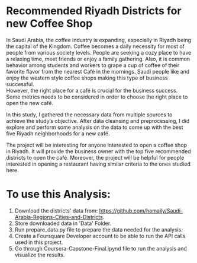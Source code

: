 # Recommended Riyadh Districts for new Coffee Shop
In Saudi Arabia, the coffee industry is expanding, especially in Riyadh being the capital of the Kingdom. Coffee becomes a daily necessity for most of people from various society levels. People are seeking a cozy place to have a relaxing time, meet friends or enjoy a family gathering. Also, it is common behavior among students and workers to grape a cup of coffee of their favorite flavor from the nearest Café in the mornings. Saudi people like and enjoy the western style coffee shops making this type of business successful.  
However, the right place for a café is crucial for the business success. Some metrics needs to be considered in order to choose the right place to open the new café. 
 
In this study, I gathered the necessary data from multiple sources to achieve the study’s objective. After data cleansing and preprocessing, I did explore and perform some analysis on the data to come up with the best five Riyadh neighborhoods for a new café. 

 
The project will be interesting for anyone interested to open a coffee shop in Riyadh. It will provide the business owner with the top five recommended districts to open the café. Moreover, the project will be helpful for people interested in opening a restaurant having similar criteria to the ones studied here. 

# To use this Analysis:
1. Download the districts' data from: https://github.com/homaily/Saudi-Arabia-Regions-Cities-and-Districts.
2. Store downloaded data in 'Data' Folder.
3. Run prepare_data.py file to prepare the data needed for the analysis.
4. Create a Foursquare Developer account to be able to run the API calls used in this project.
5. Go through Coursera-Capstone-Final.ipynd file to run the analysis and visualize the results. 
